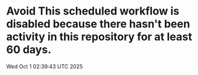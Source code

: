 # Avoid This scheduled workflow is disabled because there hasn't been activity in this repository for at least 60 days.
Wed Oct  1 02:39:43 UTC 2025
